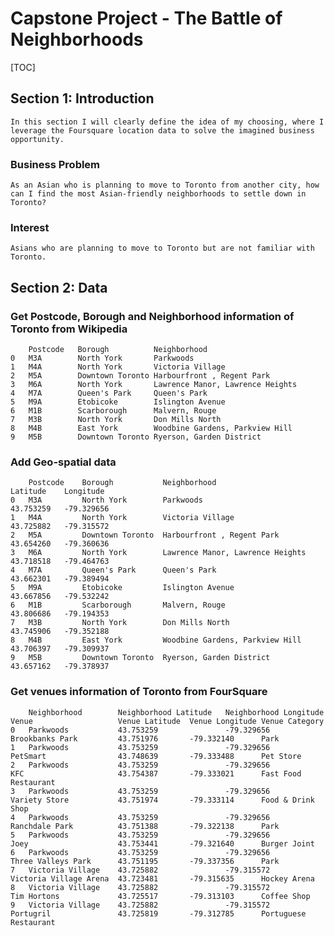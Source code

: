 # Capstone Project - The Battle of Neighborhoods
[TOC]
## Section 1: Introduction
    In this section I will clearly define the idea of my choosing, where I leverage the Foursquare location data to solve the imagined business opportunity.
### Business Problem
    As an Asian who is planning to move to Toronto from another city, how can I find the most Asian-friendly neighborhoods to settle down in Toronto?

### Interest
    Asians who are planning to move to Toronto but are not familiar with Toronto.

## Section 2: Data
### Get Postcode, Borough and Neighborhood information of Toronto from Wikipedia
        Postcode   Borough          Neighborhood
    0   M3A        North York       Parkwoods
    1   M4A        North York       Victoria Village
    2   M5A        Downtown Toronto Harbourfront , Regent Park
    3   M6A        North York       Lawrence Manor, Lawrence Heights
    4   M7A        Queen's Park     Queen's Park
    5   M9A        Etobicoke        Islington Avenue
    6   M1B        Scarborough      Malvern, Rouge
    7   M3B        North York       Don Mills North
    8   M4B        East York        Woodbine Gardens, Parkview Hill
    9   M5B        Downtown Toronto Ryerson, Garden District
### Add Geo-spatial data
        Postcode    Borough           Neighborhood                      Latitude    Longitude
    0   M3A         North York        Parkwoods	                        43.753259   -79.329656
    1   M4A         North York        Victoria Village                  43.725882   -79.315572
    2   M5A         Downtown Toronto  Harbourfront , Regent Park        43.654260   -79.360636
    3   M6A         North York        Lawrence Manor, Lawrence Heights  43.718518   -79.464763
    4   M7A         Queen's Park      Queen's Park                      43.662301   -79.389494
    5   M9A         Etobicoke         Islington Avenue                  43.667856   -79.532242
    6   M1B         Scarborough       Malvern, Rouge                    43.806686   -79.194353
    7   M3B         North York        Don Mills North                   43.745906   -79.352188
    8   M4B         East York         Woodbine Gardens, Parkview Hill   43.706397   -79.309937
    9   M5B         Downtown Toronto  Ryerson, Garden District          43.657162   -79.378937
### Get venues information of Toronto from FourSquare

        Neighborhood        Neighborhood Latitude   Neighborhood Longitude  Venue                   Venue Latitude  Venue Longitude Venue Category
    0   Parkwoods           43.753259               -79.329656              Brookbanks Park         43.751976       -79.332140      Park
    1   Parkwoods           43.753259               -79.329656              PetSmart                43.748639       -79.333488      Pet Store
    2   Parkwoods           43.753259               -79.329656              KFC                     43.754387       -79.333021      Fast Food Restaurant
    3   Parkwoods           43.753259               -79.329656              Variety Store           43.751974       -79.333114      Food & Drink Shop
    4   Parkwoods           43.753259               -79.329656              Ranchdale Park          43.751388       -79.322138      Park
    5   Parkwoods           43.753259               -79.329656              Joey                    43.753441       -79.321640      Burger Joint
    6   Parkwoods           43.753259               -79.329656              Three Valleys Park      43.751195       -79.337356      Park
    7   Victoria Village    43.725882               -79.315572              Victoria Village Arena  43.723481       -79.315635      Hockey Arena
    8   Victoria Village    43.725882               -79.315572              Tim Hortons             43.725517       -79.313103      Coffee Shop
    9   Victoria Village    43.725882               -79.315572              Portugril               43.725819       -79.312785      Portuguese Restaurant






